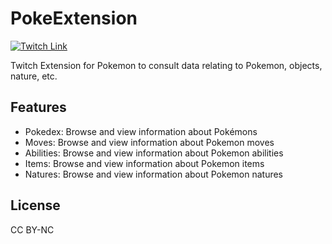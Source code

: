 # PokeExtension
[![Twitch Link](https://img.shields.io/badge/Twitch_Extension-8A2BE2)](https://dashboard.twitch.tv/extensions/el1gmwag966xuou05ae2sv489kbzdr-0.0.6) 

Twitch Extension for Pokemon to consult data relating to Pokemon, objects, nature, etc.
## Features
- Pokedex: Browse and view information about Pokémons
- Moves: Browse and view information about Pokemon moves
- Abilities: Browse and view information about Pokemon abilities
- Items: Browse and view information about Pokemon items
- Natures: Browse and view information about Pokemon natures

## License

CC BY-NC

